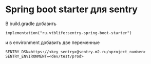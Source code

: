 # Spring boot starter для sentry

В build.gradle добавить

`
implementation("ru.vtblife:sentry-spring-boot-starter")
`

и в environment добавить две переменные

`
SENTRY_DSN=https://<key_sentry>@sentry.m2.ru/<project_number>
SENTRY_ENVIRONMENT=<dev/test/prod>
`
